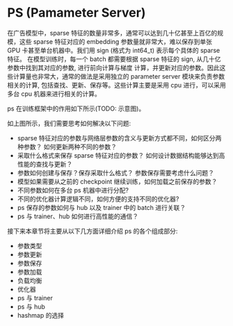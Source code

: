 # PS (Pamameter Server)

在广告模型中，sparse 特征的数量非常多，通常可以达到几十亿甚至上百亿的规模，这些 sparse 特征对应的 embedding
参数量就非常大，难以保存到单张 GPU 卡甚至单台机器中。我们用 sign (格式为 int64_t) 表示每个具体的 sparse 特征。
在模型训练时，每一个 batch 都需要根据 sparse 特征的 sign, 从几十亿参数中找到其对应的参数, 进行前向计算与梯度
计算，并更新对应的参数。因此这些计算量也非常大，通常的做法是采用独立的 parameter server 模块来负责参数相关的计算,
包括查找、更新、保存等。这些计算主要是采用 cpu 进行，可以采用多台 cpu 机器来进行相关的计算。

ps 在训练框架中的作用如下所示(TODO: 示意图)。

如上图所示，我们需要思考如何解决以下问题:

- sparse 特征对应的参数与网络层参数的含义与更新方式都不同，如何区分两种参数？ 如何更新两种不同的参数？
- 采取什么格式来保存 sparse 特征对应的参数？ 如何设计数据结构能够达到高性能的查找与更新？
- 参数如何创建与保存？保存采取什么格式？ 参数保存需要考虑什么问题？
- 模型如果需要从之前的 checkpoint 继续训练，如何加载之前保存的参数？
- 不同参数如何在多台 ps 机器中进行分配?
- 不同的优化器计算逻辑不同，如何方便的支持不同的优化器?
- ps 保存的参数如何与 hub 以及 trainer 中的 batch 进行关联？
- ps 与 trainer、hub 如何进行高性能的通信？

接下来本章节将主要从以下几方面详细介绍 ps 的各个组成部分:

- 参数类型 
- 参数更新
- 参数保存
- 参数加载
- 负载均衡
- 优化器
- ps 与 trainer
- ps 与 hub
- hashmap 的选择
